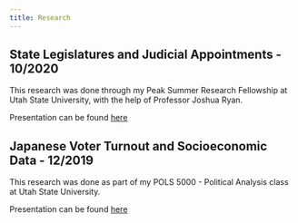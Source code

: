 ```yaml
---
title: Research
---
```


## State Legislatures and Judicial Appointments - 10/2020
This research was done through my Peak Summer Research Fellowship at Utah State
University, with the help of Professor Joshua Ryan. 

Presentation can be found [here](/files/judicial_appointments.pdf)

## Japanese Voter Turnout and Socioeconomic Data - 12/2019
This research was done as part of my POLS 5000 - Political Analysis class at
Utah State University.

Presentation can be found [here](/files/japanese_voter_turnout.pdf)